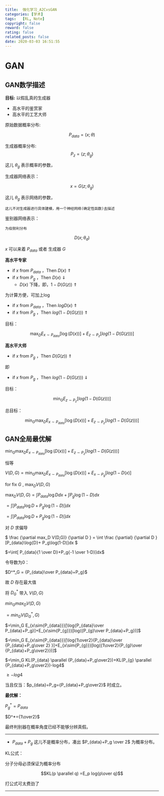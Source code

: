 ```yaml
---
title:  强化学习_A2CvsGAN
categories: [学术]
tags:   [RL, Note]
copyright: false
reward: false
rating: false
related_posts: false
date: 2020-03-03 16:51:55
---
```


# GAN
## GAN数学描述
**目标:** 以假乱真的生成器
- 高水平的鉴赏家
- 高水平的工艺大师

原始数据概率分布: 

$$P_{data} =(x;\theta)$$

生成器概率分布:  
$$P_z =(z;\theta_g)$$

这儿 $\theta_g$ 表示概率的参数，

生成器网络表示：

$$x=G (z;\theta_g)$$

这儿 $\theta_g$ 表示网络的参数，


    这儿不对生成器进行具体建模，用一个神经网络(确定性函数)去描述 

鉴别器网络表示：

    为伯努利分布

$$D (x;\theta_d)$$

$x$ 可以来着 $P_{data}$ 或者 生成器 $G$ 




**高水平专家**

- if $x$ from $P_{data}$ ，Then $D(x)$  $\Uparrow$
- if $x$ from $P_g$ ，Then $D(x)$ $\Downarrow$
  -  $D(x)$ 下降，即，$1-D(G(z))$ $\Uparrow$

为计算方便，可加上log

- if $x$ from $P_{data}$ ，Then $logD(x)$ $\Uparrow$
- if $x$ from $P_g$ ，Then $log(1-D(G(z)))$ $\Uparrow$
  
目标：

$$\max_D E_{x\sim{P_{data}}}[\log(D(x))]+E_{z\sim{P_{z}}}[log(1-D(G(z)))]$$

**高水平大师**

- if $x$ from $P_g$ ，Then $D(G(z))$ $\Uparrow$

即

- if $x$ from $P_g$ ，Then $log(1-D(G(z)))$ $\Downarrow$

目标：

$$\min_G E_{z\sim{P_{z}}}[log(1-D(G(z)))]$$


总目标：

$$\min_G \max_D E_{x\sim{P_{data}}}[\log(D(x))]+E_{z\sim{P_{z}}}[log(1-D(G(z)))]$$

## GAN全局最优解


$\min_G \max_D E_{x\sim{P_{data}}}[\log(D(x))]+E_{z\sim{P_{z}}}[log(1-D(G(z)))]$

恒等

$V(D,G)=\min_G \max_D E_{x\sim{P_{data}}}[\log(D(x))]+E_{x\sim{P_{g}}}[log(1-D(x)]$

for fix $G$ , $\max_D V(D,G)$

$\max_D V(D,G)=\int{P_{data}\log{D}}dx+ \int{P_g\log(1-D)}dx$

$=\int{[P_{data}\log{D}+ P_g\log(1-D)]}dx$

$=\int{[P_{data}\log{D}+ P_g\log(1-D)]}dx$

对 $D$ 求偏导

$
\frac {\partial max_D V(D,G)} {\partial D } = \int \frac {\partial} {\partial D } [P_{data}\log{D}+ P_g\log(1-D)]dx
$

$=\int[ P_{data}{1 \over D}+P_g{-1 \over 1-D}]dx$

令导数为0：

$D^*_G = {P_{data}\over P_{data}+P_g}$

故 $D$ 存在最大值

将 $D^*_G$ 带入 $V(D,G)$

$min_G max_D V(D,G)$

$=min_G V(D^*_G,G)$

$=\min_G E_{x\sim{P_{data}}}[\log{P_{data}\over P_{data}+P_g}]+E_{x\sim{P_{g}}}[log({P_{g}\over P_{data}+P_g})]$

$=\min_G E_{x\sim{P_{data}}}[\log{1\over2}{P_{data}\over {P_{data}+P_g\over 2} }]+E_{x\sim{P_{g}}}[log({1\over2}{P_{g}\over {P_{data}+P_g\over2}})]$

$=\min_G KL(P_{data} \parallel {P_{data}+P_g\over2})+KL(P_{g} \parallel {P_{data}+P_g\over2})-log4$

$\geqslant-log4$

当且仅当：$p_{data}=P_g={P_{data}+P_g\over2}$ 时成立。

**最优解：**

$P^*_g =P_{data}$

$D^*={1\over2}$

最终判别器在概率角度已经不能够分辨真假。

----
- $P_{data}+P_g$ 这儿不是概率分布，凑出 $P_{data}+P_g \over 2$ 为概率分布。


KL公式：

分子分母必须保证为概率分布

$$KL(p \parallel q) =E_p log{p\over q}$$

打公式可太费劲了

---

